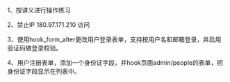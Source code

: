 1、按讲义进行操作练习

2、禁止IP 180.97.171.210 访问

3、使用hook_form_alter更改用户登录表单，支持按用户名和邮箱登录，并启用验证码做登录校验。

4、用户注册表单，添加一个身份证字段，并hook页面admin/people的表单，把身份证字段显示在列表中。

